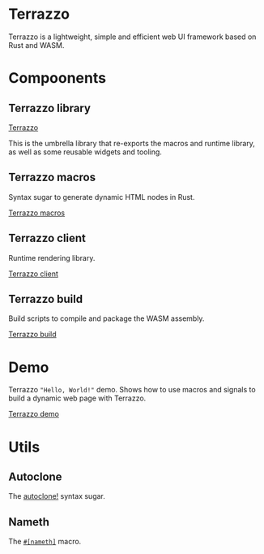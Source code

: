 # Terrazzo

Terrazzo is a lightweight, simple and efficient web UI framework based on Rust and WASM.

# Compoonents

## Terrazzo library
[Terrazzo](framework/terrazzo/README.md)

This is the umbrella library that re-exports the macros and runtime library, as well as some reusable widgets and tooling.

## Terrazzo macros
Syntax sugar to generate dynamic HTML nodes in Rust.

[Terrazzo macros](framework/macro/README.md)

## Terrazzo client
Runtime rendering library.

[Terrazzo client](framework/client/README.md)

## Terrazzo build
Build scripts to compile and package the WASM assembly.

[Terrazzo build](framework/build/README.md)

# Demo
Terrazzo `"Hello, World!"` demo. Shows how to use macros and signals to build a dynamic web page with Terrazzo.

[Terrazzo demo](framework/build/README.md)

# Utils

## Autoclone
The [autoclone!](autoclone/autoclone/README.md) syntax sugar.

## Nameth
The [`#[nameth]`](nameth/nameth/README.md) macro.
